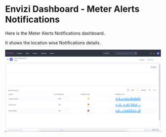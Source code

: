 # Envizi Dashboard - Meter Alerts Notifications

Here is the Meter Alerts Notifications dashboard.

It shows the location wise Notifications details.

<img src="images/image-01.png">

